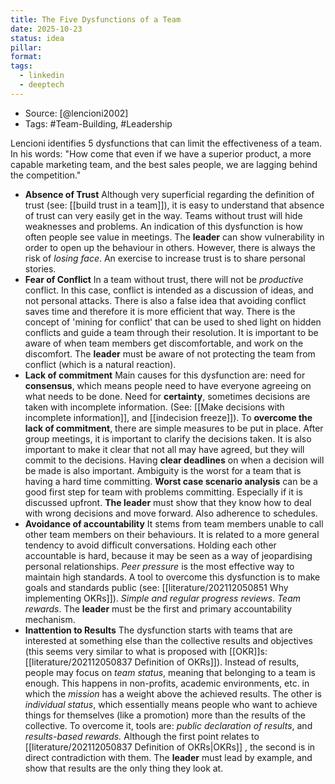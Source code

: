 ```yaml
---
title: The Five Dysfunctions of a Team
date: 2025-10-23
status: idea
pillar:
format:
tags:
  - linkedin
  - deeptech
---
```

- Source: [@lencioni2002]
- Tags: #Team-Building, #Leadership

Lencioni identifies 5 dysfunctions that can limit the effectiveness of a team. In his words: "How come that even if we have a superior product, a more capable marketing team, and the best sales people, we are lagging behind the competition."

- **Absence of Trust**
  Although very superficial regarding the definition of trust (see: [[build trust in a team]]), it is easy to understand that absence of trust can very easily get in the way. Teams without trust will hide weaknesses and problems. An indication of this dysfunction is how often people see value in meetings. 
  The **leader** can show vulnerability in order to open up the behaviour in others. However, there is always the risk of *losing face*. An exercise to increase trust is to share personal stories. 
- **Fear of Conflict**
  In a team without trust, there will not be *productive* conflict. In this case, conflict is intended as a discussion of ideas, and not personal attacks. There is also a false idea that avoiding conflict saves time and therefore it is more efficient that way. 
  There is the concept of 'mining for conflict' that can be used to shed light on hidden conflicts and guide a team through their resolution. It is important to be aware of when team members get discomfortable, and work on the discomfort. 
  The **leader** must be aware of not protecting the team from conflict (which is a natural reaction). 
- **Lack of commitment**
  Main causes for this dysfunction are: need for **consensus**, which means people need to have everyone agreeing on what needs to be done. Need for **certainty**, sometimes decisions are taken with incomplete information. (See: [[Make decisions with incomplete information]], and [[indecision freeze]]). 
  To **overcome the lack of commitment**, there are simple measures to be put in place. After group meetings, it is important to clarify the decisions taken. It is also important to make it clear that not all may have agreed, but they will commit to the decisions. 
  Having **clear deadlines** on when a decision will be made is also important. Ambiguity is the worst for a team that is having a hard time committing. 
  **Worst case scenario analysis** can be a good first step for team with problems committing. Especially if it is discussed upfront. 
  **The leader** must show that they know how to deal with wrong decisions and move forward. Also adherence to schedules. 
- **Avoidance of accountability**
  It stems from team members unable to call other team members on their behaviours. It is related to a more general tendency to avoid difficult conversations. Holding each other accountable is hard, because it may be seen as a way of jeopardising personal relationships. *Peer pressure* is the most effective way to maintain high standards. 
  A tool to overcome this dysfunction is to make goals and standards public (see: [[literature/202112050851 Why implementing OKRs]]). *Simple and regular progress reviews*. *Team rewards*. 
  The **leader** must be the first and primary accountability mechanism. 
- **Inattention to Results**
  The dysfunction starts with teams that are interested at something else than the collective results and objectives (this seems very similar to what is proposed with [[OKR]]s: [[literature/202112050837 Definition of OKRs]]). Instead of results, people may focus on *team status*, meaning that belonging to a team is enough. This happens in non-profits, academic environments, etc. in which the *mission* has a weight above the achieved results. The other is *individual status*, which essentially means people who want to achieve things for themselves (like a promotion) more than the results of the collective. 
  To overcome it, tools are: *public declaration of results*, and *results-based rewards.* Although the first point relates to [[literature/202112050837 Definition of OKRs|OKRs]] , the second is in direct contradiction with them. 
   The **leader** must lead by example, and show that results are the only thing they look at. 